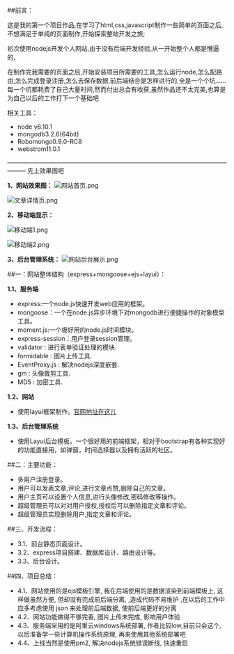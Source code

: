 ##前言：

这是我的第一个项目作品,在学习了html,css,javascript制作一些简单的页面之后,不想满足于单纯的页面制作,开始探索整站开发之旅;

初次使用nodejs开发个人网站,由于没有后端开发经验,从一开始整个人都是懵逼的,

在制作完我需要的页面之后,开始安装项目所需要的工具,怎么运行node,怎么配路由,怎么完成登录注册,怎么去保存数据,前后端结合是怎样进行的,全是一个个坑......每一个坑都耗费了自己大量时间,然而付出总会有收获,虽然作品还不太完美,也算是为自己以后的工作打下一个基础吧


相关工具：
- node v6.10.1
- mongodb3.2.6(64bit)
- Robomongo0.9.0-RC8
- webstrom11.0.1  

———————————————————————————————————————
先上效果图吧

**1、网站效果图：**
![网站首页.png](http://imglf2.nosdn.127.net/img/dXN2dkFWak5GQ0pHWUx2M1J1cS9GK3hHODU5MHhLQ28reFFFQ0tBMlFDOTh3bTVVZzFMcXlRPT0.jpg?imageView&thumbnail=1680x0&quality=96&stripmeta=0&type=jpg)

![文章详情页.png](http://imglf2.nosdn.127.net/img/dXN2dkFWak5GQ0pHWUx2M1J1cS9GNUhFdnBYekFsZ2pDT3U1L01xYXZQRnFkaWpSM2FHQVpnPT0.jpg?imageView&thumbnail=1680x0&quality=96&stripmeta=0&type=jpg)

**2、移动端显示：**


![移动端1.png](http://imglf0.nosdn.127.net/img/dXN2dkFWak5GQ0pHWUx2M1J1cS9GK2ZESkx6d2VoOWxqYzBHUDgxZVJ0cUdEeUhoaUg1MjJnPT0.png?imageView&thumbnail=300x0&quality=96&stripmeta=0&type=jpg)


![移动端2.png](http://imglf.nosdn.127.net/img/dXN2dkFWak5GQ0lvV2YvOW5oWjN2SU93RG9xTm0yaHJqa2NsSDF5Z3FZYWNBU1gzZUw2a3BRPT0.png?imageView&thumbnail=300x0&quality=96&stripmeta=0&type=jpg)

**3、后台管理系统：**
![网站后台展示.png](http://imglf1.nosdn.127.net/img/dXN2dkFWak5GQ0pHWUx2M1J1cS9GMTNhU01WWTBnZ3FoQkF2SjhqSWFDNkZ3eld0MkVNRHVBPT0.jpg?imageView&thumbnail=1680x0&quality=96&stripmeta=0&type=jpg)


##一：网站整体结构（express+mongoose+ejs+layui）：

**1.1、服务端**
- express:一个node.js快速开发web应用的框架。
- mongoose：一个在node.js异步环境下对mongodb进行便捷操作的对象模型工具。
- moment.js:一个极好用的node.js时间模块。
-  express-session：用户登录session管理。
- validator : 进行表单验证处理的模块.
- formidable : 图片上传工具.
- EventProxy.js : 解决nodejs深度嵌套.
- gm : 头像裁剪工具.
- MD5 : 加密工具.

**1.2、网站**
-  使用layui框架制作。[官网地址在这儿](https://www.layui.com/)

**1.3、后台管理系统**
-  使用Layui后台模板，一个很好用的前端框架，相对于bootstrap有各种实现好的功能直接用，如弹窗，时间选择器以及拥有活跃的社区。

##二：主要功能：
-  多用户注册登录。
-  用户可以发表文章,评论,进行文章点赞,删除自己的文章。
-  用户主页可以设置个人信息,进行头像修改,密码修改等操作。
-  超级管理员可以对对用户授权,授权后可以删除指定文章和评论。
-  超级管理员实现删除用户,指定文章和评论。

##三、开发流程：
-  3.1、前台静态页面设计。
-  3.2、express项目搭建、数据库设计、路由设计等。
-  3.3、后台设计。


##四、项目总结：
-  4.1、网站使用的是ejs模板引擎, 我在后端使用的是数据渲染到前端模板上, 这样做虽然方便, 但却没有完成前后端分离, ,造成代码不易维护 ,在以后的工作中应多考虑使用 json 来处理前后端数据, 使前后端更好的分离
-  4.2、网站功能做得不够完善, 图片上传未完成, 影响用户体验
-  4.3、服务端采用的是阿里云windows系统部署, 作者比较low,目前只会这个, 以后准备学一些计算机操作系统原理, 再来使用其他系统部署吧
-  4.4、上线当然是使用pm2, 解决nodejs系统错误断线, 快速重启
